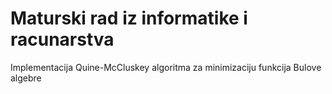 # Maturski rad iz informatike i racunarstva

Implementacija Quine-McCluskey algoritma za minimizaciju funkcija Bulove algebre
